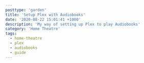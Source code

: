 ```yaml
---
posttype: 'garden'
title: 'Setup Plex with Audiobooks'
date: '2020-08-22 15:01:41 +1000'
description: 'My way of setting up Plex to play Audiobooks'
category: 'Home Theatre'
tags:
  - home-theatre
  - plex
  - audiobooks
  - guide
---
```

